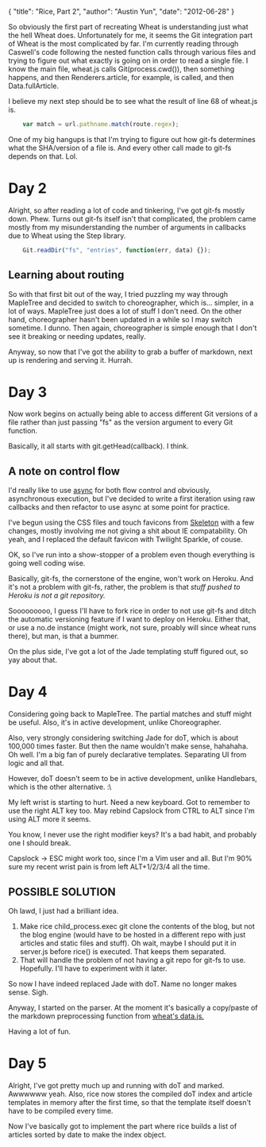 {
    "title": "Rice, Part 2",
    "author": "Austin Yun",
    "date": "2012-06-28"
}

So obviously the first part of recreating Wheat is understanding just what the hell Wheat does.
Unfortunately for me, it seems the Git integration part of Wheat is the most complicated by far.
I'm currently reading through Caswell's code following the nested function calls through various files and trying to figure out what exactly is going on in order to read a single file.
I know the main file, wheat.js calls Git(process.cwd()), then something happens, and then Renderers.article, for example, is called, and then Data.fullArticle.

I believe my next step should be to see what the result of line 68 of wheat.js is.
```javascript
    var match = url.pathname.match(route.regex);
```
One of my big hangups is that I'm trying to figure out how git-fs determines what the SHA/version of a file is.
And every other call made to git-fs depends on that.
Lol.

# Day 2
Alright, so after reading a lot of code and tinkering, I've got git-fs mostly down.
Phew.
Turns out git-fs itself isn't that complicated, the problem came mostly from my misunderstanding the number of arguments in callbacks due to Wheat using the Step library.
```javascript
    Git.readDir("fs", "entries", function(err, data) {});
```

## Learning about routing
So with that first bit out of the way, I tried puzzling my way through MapleTree and decided to switch to choreographer, which is... simpler, in a lot of ways.
MapleTree just does a lot of stuff I don't need.
On the other hand, choreographer hasn't been updated in a while so I may switch sometime.
I dunno.
Then again, choreographer is simple enough that I don't see it breaking or needing updates, really.

Anyway, so now that I've got the ability to grab a buffer of markdown, next up is rendering and serving it.
Hurrah.

# Day 3
Now work begins on actually being able to access different Git versions of a file rather than just passing "fs" as the version argument to every Git function.

Basically, it all starts with git.getHead(callback).
I think.

## A note on control flow
I'd really like to use [async](http://github.com/caolan/async) for both flow control and obviously, asynchronous execution, but I've decided to write a first iteration using raw callbacks and then refactor to use async at some point for practice.

I've begun using the CSS files and touch favicons from [Skeleton](http://github.com/dhgamache/Skeleton) with a few changes, mostly involving me not giving a shit about IE compatability.
Oh yeah, and I replaced the default favicon with Twilight Sparkle, of couse.

OK, so I've run into a show-stopper of a problem even though everything is going well coding wise.

Basically, git-fs, the cornerstone of the engine, won't work on Heroku.
And it's not a problem with git-fs, rather, the problem is that _stuff pushed to Heroku is not a git repository._

Sooooooooo, I guess I'll have to fork rice in order to not use git-fs and ditch the automatic versioning feature if I want to deploy on Heroku.
Either that, or use a no.de instance (might work, not sure, proably will since wheat runs there), but man, is that a bummer.

On the plus side, I've got a lot of the Jade templating stuff figured out, so yay about that.

# Day 4
Considering going back to MapleTree.
The partial matches and stuff might be useful.
Also, it's in active development, unlike Choreographer.

Also, very strongly considering switching Jade for doT, which is about 100,000 times faster.
But then the name wouldn't make sense, hahahaha.
Oh well.
I'm a big fan of purely declarative templates.
Separating UI from logic and all that.

However, doT doesn't seem to be in active development, unlike Handlebars, which is the other alternative.
:\

My left wrist is starting to hurt.
Need a new keyboard.
Got to remember to use the right ALT key too.
May rebind Capslock from CTRL to ALT since I'm using ALT more it seems.

You know, I never use the right modifier keys?
It's a bad habit, and probably one I should break.

Capslock -> ESC might work too, since I'm a Vim user and all.
But I'm 90% sure my recent wrist pain is from left ALT+1/2/3/4 all the time.

## POSSIBLE SOLUTION
Oh lawd, I just had a brilliant idea.

1. Make rice child_process.exec git clone the contents of the blog, but not the blog engine (would have to be hosted in a different repo with just articles and static files and stuff). Oh wait, maybe I should put it in server.js before rice() is executed. That keeps them separated.
2. That will handle the problem of not having a git repo for git-fs to use. Hopefully. I'll have to experiment with it later.

So now I have indeed replaced Jade with doT.
Name no longer makes sense.
Sigh.

Anyway, I started on the parser.
At the moment it's basically a copy/paste of the markdown preprocessing function from [wheat's data.js.](http://github.com/creationix/wheat/blob/master/lib/wheat/data.js#L8)

Having a lot of fun.

# Day 5
Alright, I've got pretty much up and running with doT and marked.
Awwwwww yeah.
Also, rice now stores the compiled doT index and article templates in memory after the first time, so that the template itself doesn't have to be compiled every time.

Now I've basically got to implement the part where rice builds a list of articles sorted by date to make the index object.
